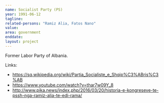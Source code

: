 ```yaml
---
name: Socialist Party (PS)
year: 1991-06-12
tagline:
related-persons: "Ramiz Alia, Fatos Nano"
value:
area: government
enddate:
layout: project
---
```

Former Labor Party of Albania.

Links:
* <https://sq.wikipedia.org/wiki/Partia_Socialiste_e_Shqip%C3%ABris%C3%AB>
* <https://www.youtube.com/watch?v=thar7w09Y_8>
* <http://www.pika.news/index.php/2016/03/20/historia-e-kongreseve-te-pssh-nga-ramiz-alia-te-edi-rama/>
